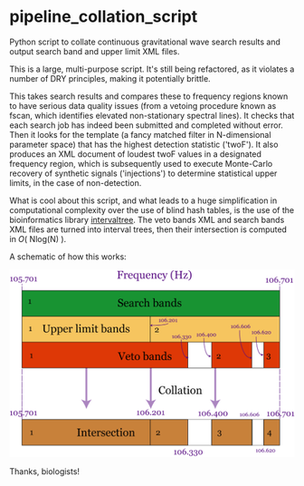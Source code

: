 # pipeline_collation_script
Python script to collate continuous gravitational wave search results and output search band and upper limit XML files.

This is a large, multi-purpose script. It's still being refactored, as it violates a number of DRY principles, making it potentially brittle.

This takes search results and compares these to frequency regions known to have serious data quality issues (from a vetoing procedure known as fscan, which identifies elevated non-stationary spectral lines). It checks that each search job has indeed been submitted and completed without error. Then it looks for the template (a fancy matched filter in N-dimensional parameter space) that has the highest detection statistic ('twoF'). It also produces an XML document of loudest twoF values in a designated frequency region, which is subsequently used to execute Monte-Carlo recovery of synthetic signals ('injections') to determine statistical upper limits, in the case of non-detection.

What is cool about this script, and what leads to a huge simplification in computational complexity over the use of blind hash tables, is the use of the bioinformatics library <a href="https://pypi.python.org/pypi/intervaltree">intervaltree</a>. The veto bands XML and search bands XML files are turned into interval trees, then their intersection is computed in <i>O</i>( Nlog(N) ).

A schematic of how this works:

<img src="https://github.com/NotAFakeRa/pipeline_collation_script/raw/master/CollateScript_MergingBands_Schematic.png">

Thanks, biologists! 
